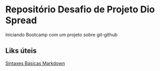 # Repositório Desafio de Projeto Dio Spread
Iniciando Bootcamp com um projeto sobre git-github

## Liks úteis
[Sintaxes Básicas Markdown](https://www.markdownguide.org/basic-syntax/)
